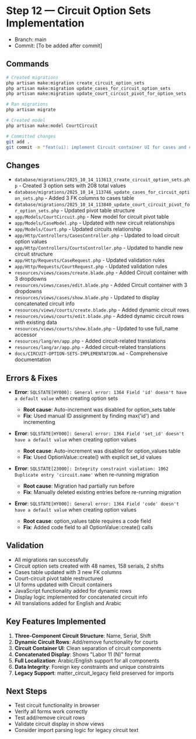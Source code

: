 # Step 12 — Circuit Option Sets Implementation
- Branch: main
- Commit: [To be added after commit]

## Commands
```bash
# Created migrations
php artisan make:migration create_circuit_option_sets
php artisan make:migration update_cases_for_circuit_option_sets
php artisan make:migration update_court_circuit_pivot_for_option_sets

# Ran migrations
php artisan migrate

# Created model
php artisan make:model CourtCircuit

# Committed changes
git add .
git commit -m "feat(ui): implement Circuit container UI for cases and courts"
```

## Changes
- `database/migrations/2025_10_14_113613_create_circuit_option_sets.php` - Created 3 option sets with 208 total values
- `database/migrations/2025_10_14_113746_update_cases_for_circuit_option_sets.php` - Added 3 FK columns to cases table
- `database/migrations/2025_10_14_113840_update_court_circuit_pivot_for_option_sets.php` - Updated pivot table structure
- `app/Models/CourtCircuit.php` - New model for circuit pivot table
- `app/Models/CaseModel.php` - Updated with new circuit relationships
- `app/Models/Court.php` - Updated circuits relationship
- `app/Http/Controllers/CasesController.php` - Updated to load circuit option values
- `app/Http/Controllers/CourtsController.php` - Updated to handle new circuit structure
- `app/Http/Requests/CaseRequest.php` - Updated validation rules
- `app/Http/Requests/CourtRequest.php` - Updated validation rules
- `resources/views/cases/create.blade.php` - Added Circuit container with 3 dropdowns
- `resources/views/cases/edit.blade.php` - Added Circuit container with 3 dropdowns
- `resources/views/cases/show.blade.php` - Updated to display concatenated circuit info
- `resources/views/courts/create.blade.php` - Added dynamic circuit rows
- `resources/views/courts/edit.blade.php` - Added dynamic circuit rows with existing data
- `resources/views/courts/show.blade.php` - Updated to use full_name accessor
- `resources/lang/en/app.php` - Added circuit-related translations
- `resources/lang/ar/app.php` - Added circuit-related translations
- `docs/CIRCUIT-OPTION-SETS-IMPLEMENTATION.md` - Comprehensive documentation

## Errors & Fixes
- **Error**: `SQLSTATE[HY000]: General error: 1364 Field 'id' doesn't have a default value` when creating option sets
  - **Root cause**: Auto-increment was disabled for option_sets table
  - **Fix**: Used manual ID assignment by finding max('id') and incrementing

- **Error**: `SQLSTATE[HY000]: General error: 1364 Field 'set_id' doesn't have a default value` when creating option values
  - **Root cause**: Auto-increment was disabled for option_values table
  - **Fix**: Used OptionValue::create() with explicit set_id values

- **Error**: `SQLSTATE[23000]: Integrity constraint violation: 1062 Duplicate entry 'circuit.name'` when re-running migration
  - **Root cause**: Migration had partially run before
  - **Fix**: Manually deleted existing entries before re-running migration

- **Error**: `SQLSTATE[HY000]: General error: 1364 Field 'code' doesn't have a default value` when creating option values
  - **Root cause**: option_values table requires a code field
  - **Fix**: Added code field to all OptionValue::create() calls

## Validation
- All migrations ran successfully
- Circuit option sets created with 48 names, 158 serials, 2 shifts
- Cases table updated with 3 new FK columns
- Court-circuit pivot table restructured
- UI forms updated with Circuit containers
- JavaScript functionality added for dynamic rows
- Display logic implemented for concatenated circuit info
- All translations added for English and Arabic

## Key Features Implemented
1. **Three-Component Circuit Structure**: Name, Serial, Shift
2. **Dynamic Circuit Rows**: Add/remove functionality for courts
3. **Circuit Container UI**: Clean separation of circuit components
4. **Concatenated Display**: Shows "Labor 11 (N)" format
5. **Full Localization**: Arabic/English support for all components
6. **Data Integrity**: Foreign key constraints and unique constraints
7. **Legacy Support**: matter_circuit_legacy field preserved for imports

## Next Steps
- Test circuit functionality in browser
- Verify all forms work correctly
- Test add/remove circuit rows
- Validate circuit display in show views
- Consider import parsing logic for legacy circuit text
